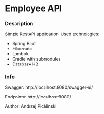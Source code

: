 # Employee API

### Description
Simple RestAPI application. Used technologies:
* Spring Boot
* Hibernate
* Lombok
* Gradle with submodules
* Database H2

### Info
Swagger: http://localhost:8080/swagger-ui/

Endpoints: http://localhost:8080/

Author: Andrzej Pichlinski